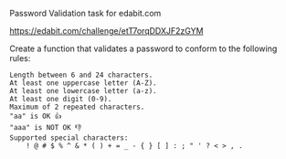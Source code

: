 Password Validation task for edabit.com

https://edabit.com/challenge/etT7orqDDXJF2zGYM

Create a function that validates a password to conform to the following rules:

    Length between 6 and 24 characters.
    At least one uppercase letter (A-Z).
    At least one lowercase letter (a-z).
    At least one digit (0-9).
    Maximum of 2 repeated characters.
    "aa" is OK 👍
    "aaa" is NOT OK 👎
    Supported special characters:
        ! @ # $ % ^ & * ( ) + = _ - { } [ ] : ; " ' ? < > , .